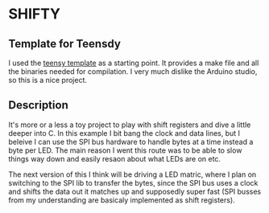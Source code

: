 SHIFTY
===========================

Template for Teensdy
--------------------

I used the [teensy template](https://github.com/apmorton/teensy-template) as a starting point. It provides a
make file and all the binaries needed for compilation. I very much dislike the Arduino studio, so this is a nice
project.

Description
-----------

It's more or a less a toy project to play with shift registers and dive a little deeper into C. In this example I
bit bang the clock and data lines, but I beleive I can use the SPI bus hardware to handle bytes at a time instead
a byte per LED. The main reason I went this route was to be able to slow things way down and easily resaon about
what LEDs are on etc.

The next version of this I think will be driving a LED matric, where I plan on switching to the SPI lib to transfer the
bytes, since the SPI bus uses a clock and shifts the data out it matches up and supposedly super fast (SPI busses from my
understanding are basicaly implemented as shift registers).
